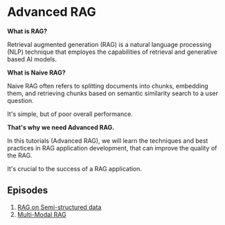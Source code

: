 # Advanced RAG

**What is RAG?**

Retrieval augmented generation (RAG) is a natural language processing (NLP) technique that employes the capabilities of retrieval and generative based AI models.

**What is Naive RAG?**

Naive RAG often refers to splitting documents into chunks, embedding them, and retrieving chunks based on semantic similarity search to a user question.

It's simple, but of poor overall performance.

**That's why we need Advanced RAG.**

In this tutorials (Advanced RAG), we will learn the techniques and best practices in RAG application development, that can improve the quality of the RAG.

It's crucial to the success of a RAG application.

## Episodes

1. [RAG on Semi-structured data](./01_semi_structured_data.ipynb)
2. [Multi-Modal RAG](./02_multi_modal.ipynb)
